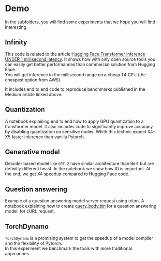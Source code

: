 # Demo

In the subfolders, you will find some experiments that we hope you will find interesting.

## Infinity

This code is related to the article [Hugging Face Transformer inference UNDER 1 millisecond latency](https://towardsdatascience.com/hugging-face-transformer-inference-under-1-millisecond-latency-e1be0057a51c?source=friends_link&sk=cd880e05c501c7880f2b9454830b8915).
It shows how with only open source tools you can easily get better performances than commercial solution from Hugging Face.  
You will get inference in the millisecond range on a cheap T4 GPU (the cheapest option from AWS).

It includes end to end code to reproduce benchmarks published in the Medium article linked above.

## Quantization

A notebook explaining end to end how to apply GPU quantization to a transformer model.
It also includes code to significantly improve accuracy by disabling quantization on sensitive nodes.
Whith this technic expect X4-X5 faster inference than vanilla Pytorch.

## Generative model

Decoder based model like `GPT-2` have similar architecture than Bert but are definitly different beast.
In the notebook we show how IO is important.
At the end, we get X4 speedup compared to Hugging Face code.

## Question answering

Example of a question answering model server request using triton.
A notebook explaining how to create [query_body.bin](question-answering/query_body.bin) for a question answering model.
for cURL request.

## TorchDynamo

`TorchDynamo` is a promising system to get the speedup of a model compiler and the flexibility of Pytorch.  
In this experiment we benchmark the tools with more traditional approaches.
